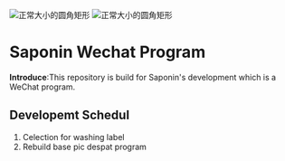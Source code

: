 ![正常大小的圆角矩形](https://img.shields.io/badge/Plantform-WeChat-green)
![正常大小的圆角矩形](https://img.shields.io/badge/License-GPL--3.0-blue)

# Saponin Wechat Program

**Introduce**:This repository is build for Saponin's development which is a WeChat program. 
## Developemt Schedul
1. Celection for washing label
2. Rebuild base pic despat program
